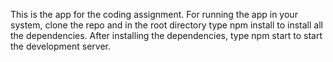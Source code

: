 This is the app for the coding assignment.
For running the app in your system, clone the repo and in the root directory type npm install to install all the dependencies.
After installing the dependencies, type npm start to start the development server.

